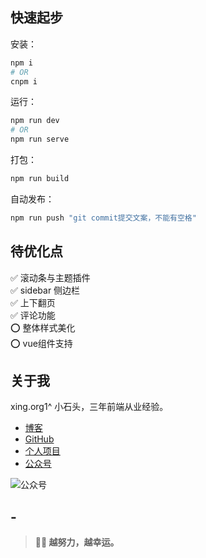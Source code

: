 ﻿---
home: true
heroImage: ./images/cover.jpg
heroText: xing.org1^
tagline: 宝剑锋从磨砺出，菊花香自苦寒来。
actionText: 越努力 越幸运 →
actionLink: /webNote/
slidebar: auto
sidebarDepth: 5
meta:
  - name: description
    content: 小石头的笔记本
  - name: keywords
    content: 前端 学习 笔记 小石头 xing.org1^ HTML CSS JS VUE
features:
  - title: 个人介绍
    details: 前端界的小学生~
  - title: 笔记文档
    details: HTML笔记、CSS笔记、JS笔记、VUE笔记、Python笔记
  - title: 技术博客
    details: 深入探讨学习前端相关技术
footer: MIT Licensed | Copyright © 2018-present xing.org1^
---

## 快速起步

安装：

```bash
npm i
# OR
cnpm i
```

运行：

```bash
npm run dev
# OR
npm run serve
```

打包：

```bash
npm run build
```

自动发布：

```bash
npm run push "git commit提交文案，不能有空格"
```

<!-- # :woman_technologist:小石头的前端学习笔记  -->
<!-- [[toc]] -->

<!-- ![xing.org1^](./images/logo.jpg) -->

## 待优化点

:white_check_mark: 滚动条与主题插件  
:white_check_mark: sidebar 侧边栏  
:white_check_mark: 上下翻页  
:white_check_mark: 评论功能  
:o: 整体样式美化  
:o: vue组件支持

## 关于我

xing.org1^ 小石头，三年前端从业经验。

- [博客](http://www.cnblogs.com/padding1015/)
- [GitHub](https://github.com/xingorg1)
- [个人项目](https://xingorg1.github.io/projectOfGjf/index.html)
- [公众号](https://xingorg1.github.io/xingorg1Note/images/qdsb_qrcode.gif)

![公众号](https://xingorg1.github.io/xingorg1Note/images/qdsb_qrcode.gif)

## -

> **:woman_technologist: 越努力，越幸运。**
